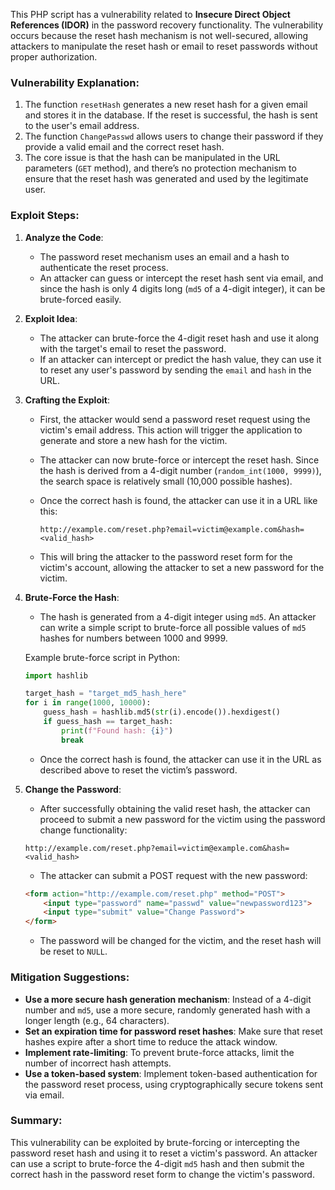 This PHP script has a vulnerability related to **Insecure Direct Object References (IDOR)** in the password recovery functionality. The vulnerability occurs because the reset hash mechanism is not well-secured, allowing attackers to manipulate the reset hash or email to reset passwords without proper authorization.

### Vulnerability Explanation:
1. The function `resetHash` generates a new reset hash for a given email and stores it in the database. If the reset is successful, the hash is sent to the user's email address.
2. The function `ChangePasswd` allows users to change their password if they provide a valid email and the correct reset hash.
3. The core issue is that the hash can be manipulated in the URL parameters (`GET` method), and there’s no protection mechanism to ensure that the reset hash was generated and used by the legitimate user.

### Exploit Steps:

1. **Analyze the Code**:
    - The password reset mechanism uses an email and a hash to authenticate the reset process.
    - An attacker can guess or intercept the reset hash sent via email, and since the hash is only 4 digits long (`md5` of a 4-digit integer), it can be brute-forced easily.

2. **Exploit Idea**:
    - The attacker can brute-force the 4-digit reset hash and use it along with the target's email to reset the password.
    - If an attacker can intercept or predict the hash value, they can use it to reset any user's password by sending the `email` and `hash` in the URL.

3. **Crafting the Exploit**:

    - First, the attacker would send a password reset request using the victim's email address. This action will trigger the application to generate and store a new hash for the victim.

    - The attacker can now brute-force or intercept the reset hash. Since the hash is derived from a 4-digit number (`random_int(1000, 9999)`), the search space is relatively small (10,000 possible hashes).

    - Once the correct hash is found, the attacker can use it in a URL like this:
      ```
      http://example.com/reset.php?email=victim@example.com&hash=<valid_hash>
      ```

    - This will bring the attacker to the password reset form for the victim's account, allowing the attacker to set a new password for the victim.

4. **Brute-Force the Hash**:
    - The hash is generated from a 4-digit integer using `md5`. An attacker can write a simple script to brute-force all possible values of `md5` hashes for numbers between 1000 and 9999.

   Example brute-force script in Python:
   ```python
   import hashlib

   target_hash = "target_md5_hash_here"
   for i in range(1000, 10000):
       guess_hash = hashlib.md5(str(i).encode()).hexdigest()
       if guess_hash == target_hash:
           print(f"Found hash: {i}")
           break
   ```

    - Once the correct hash is found, the attacker can use it in the URL as described above to reset the victim’s password.

5. **Change the Password**:
    - After successfully obtaining the valid reset hash, the attacker can proceed to submit a new password for the victim using the password change functionality:
   ```
   http://example.com/reset.php?email=victim@example.com&hash=<valid_hash>
   ```

    - The attacker can submit a POST request with the new password:
   ```html
   <form action="http://example.com/reset.php" method="POST">
       <input type="password" name="passwd" value="newpassword123">
       <input type="submit" value="Change Password">
   </form>
   ```

    - The password will be changed for the victim, and the reset hash will be reset to `NULL`.

### Mitigation Suggestions:
- **Use a more secure hash generation mechanism**: Instead of a 4-digit number and `md5`, use a more secure, randomly generated hash with a longer length (e.g., 64 characters).
- **Set an expiration time for password reset hashes**: Make sure that reset hashes expire after a short time to reduce the attack window.
- **Implement rate-limiting**: To prevent brute-force attacks, limit the number of incorrect hash attempts.
- **Use a token-based system**: Implement token-based authentication for the password reset process, using cryptographically secure tokens sent via email.

### Summary:
This vulnerability can be exploited by brute-forcing or intercepting the password reset hash and using it to reset a victim's password. An attacker can use a script to brute-force the 4-digit `md5` hash and then submit the correct hash in the password reset form to change the victim's password.

